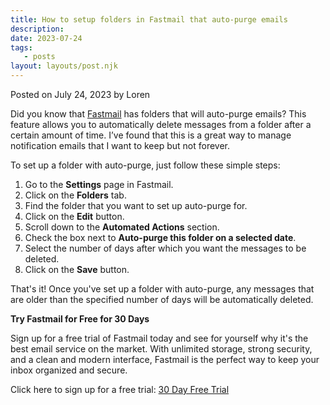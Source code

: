 ```yaml
---
title: How to setup folders in Fastmail that auto-purge emails
description:
date: 2023-07-24
tags:
   - posts
layout: layouts/post.njk
---
```


Posted on July 24, 2023 by Loren

Did you know that [Fastmail](https://www.fastmail.com/?STKI=14726057) has folders that will auto-purge emails? This feature allows you to automatically delete messages from a folder after a certain amount of time. I’ve found that this is a great way to manage notification emails that I want to keep but not forever.

To set up a folder with auto-purge, just follow these simple steps:

1. Go to the **Settings** page in Fastmail.
2. Click on the **Folders** tab.
3. Find the folder that you want to set up auto-purge for.
4. Click on the **Edit** button.
5. Scroll down to the **Automated Actions** section.
6. Check the box next to **Auto-purge this folder on a selected date**.
7. Select the number of days after which you want the messages to be deleted.
8. Click on the **Save** button.

That's it! Once you've set up a folder with auto-purge, any messages that are older than the specified number of days will be automatically deleted.

**Try Fastmail for Free for 30 Days**

Sign up for a free trial of Fastmail today and see for yourself why it's the best email service on the market. With unlimited storage, strong security, and a clean and modern interface, Fastmail is the perfect way to keep your inbox organized and secure.

Click here to sign up for a free trial: [30 Day Free Trial](https://www.fastmail.com/?STKI=14726057)
